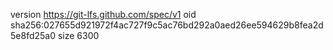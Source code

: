 version https://git-lfs.github.com/spec/v1
oid sha256:027655d921972f4ac727f9c5ac76bd292a0aed26ee594629b8fea2d5e8fd25a0
size 6300
